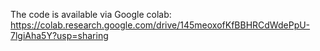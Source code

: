 The code is available via Google colab: https://colab.research.google.com/drive/145meoxofKfBBHRCdWdePpU-7lgiAha5Y?usp=sharing
